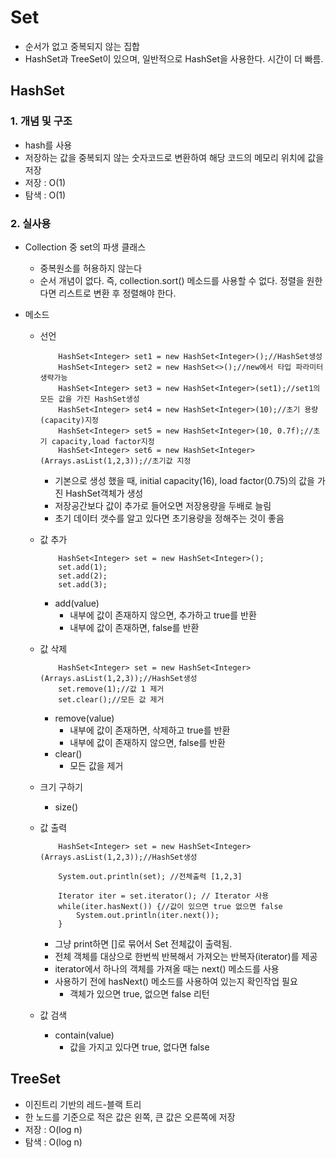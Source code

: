 # Set

- 순서가 없고 중복되지 않는 집합
- HashSet과 TreeSet이 있으며, 일반적으로 HashSet을 사용한다. 시간이 더 빠름.

## HashSet

### 1. 개념 및 구조

- hash를 사용
- 저장하는 값을 중복되지 않는 숫자코드로 변환하여 해당 코드의 메모리 위치에 값을 저장
- 저장 : O(1)
- 탐색 : O(1)

### 2. 실사용

- Collection 중 set의 파생 클래스
  - 중복원소를 허용하지 않는다
  - 순서 개념이 없다. 즉, collection.sort() 메소드를 사용할 수 없다. 정렬을 원한다면 리스트로 변환 후 정렬해야 한다.
- 메소드

  - 선언

    ```
        HashSet<Integer> set1 = new HashSet<Integer>();//HashSet생성
        HashSet<Integer> set2 = new HashSet<>();//new에서 타입 파라미터 생략가능
        HashSet<Integer> set3 = new HashSet<Integer>(set1);//set1의 모든 값을 가진 HashSet생성
        HashSet<Integer> set4 = new HashSet<Integer>(10);//초기 용량(capacity)지정
        HashSet<Integer> set5 = new HashSet<Integer>(10, 0.7f);//초기 capacity,load factor지정
        HashSet<Integer> set6 = new HashSet<Integer>(Arrays.asList(1,2,3));//초기값 지정
    ```

    - 기본으로 생성 했을 때, initial capacity(16), load factor(0.75)의 값을 가진 HashSet객체가 생성
    - 저장공간보다 값이 추가로 들어오면 저장용량을 두배로 늘림
    - 초기 데이터 갯수를 알고 있다면 초기용량을 정해주는 것이 좋음

  - 값 추가

    ```
        HashSet<Integer> set = new HashSet<Integer>();
        set.add(1);
        set.add(2);
        set.add(3);
    ```

    - add(value)
      - 내부에 값이 존재하지 않으면, 추가하고 true를 반환
      - 내부에 값이 존재하면, false를 반환

  - 값 삭제

    ```
        HashSet<Integer> set = new HashSet<Integer>(Arrays.asList(1,2,3));//HashSet생성
        set.remove(1);//값 1 제거
        set.clear();//모든 값 제거
    ```

    - remove(value)
      - 내부에 값이 존재하면, 삭제하고 true를 반환
      - 내부에 값이 존재하지 않으면, false를 반환
    - clear()
      - 모든 값을 제거

  - 크기 구하기

    - size()

  - 값 출력

    ```
        HashSet<Integer> set = new HashSet<Integer>(Arrays.asList(1,2,3));//HashSet생성

        System.out.println(set); //전체출력 [1,2,3]

        Iterator iter = set.iterator();	// Iterator 사용
        while(iter.hasNext()) {//값이 있으면 true 없으면 false
            System.out.println(iter.next());
        }
    ```

    - 그냥 print하면 []로 묶어서 Set 전체값이 출력됨.
    - 전체 객체를 대상으로 한번씩 반복해서 가져오는 반복자(iterator)를 제공
    - iterator에서 하나의 객체를 가져올 때는 next() 메소드를 사용
    - 사용하기 전에 hasNext() 메소드를 사용하여 있는지 확인작업 필요
      - 객체가 있으면 true, 없으면 false 리턴

  - 값 검색
    - contain(value)
      - 값을 가지고 있다면 true, 없다면 false

## TreeSet

- 이진트리 기반의 레드-블랙 트리
- 한 노드를 기준으로 적은 값은 왼쪽, 큰 값은 오른쪽에 저장
- 저장 : O(log n)
- 탐색 : O(log n)
